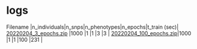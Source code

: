 # logs

Filename                                          |n_individuals|n_snps|n_phenotypes|n_epochs|t_train (sec)|
[20220204_3_epochs.zip](20220204_3_epochs.zip)    |1000         |1     |1           |3       |3            |
[20220204_100_epochs.zip](20220204_100_epochs.zip)|1000         |1     |1           |100     |231          |

